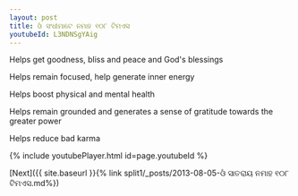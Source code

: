 ```yaml
---
layout: post
title: ଓଁ ସଂଧୀମାଟେ ନମାହ ୧୦୮ ଟିମଏସ
youtubeId: L3NDNSgYAig
---
```

 
 
Helps get goodness, bliss and peace and God's blessings
 
Helps remain focused, help generate inner energy 
 
Helps boost physical and mental health 
 
Helps remain grounded and generates a sense of gratitude towards the greater power 
 
Helps reduce bad karma
 
 
 
 


{% include youtubePlayer.html id=page.youtubeId %}
 
[Next]({{ site.baseurl }}{% link  split1/_posts/2013-08-05-ଓଁ ସାତରାୟ ନମାହ ୧୦୮ ଟିମଏସ.md%})
 

